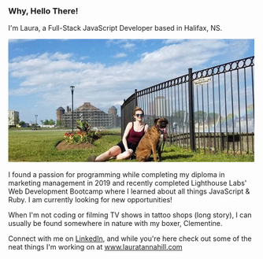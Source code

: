 ### Why, Hello There!

I'm Laura, a Full-Stack JavaScript Developer based in Halifax, NS. 

!["Isn't she cute"](https://github.com/laurtann/laurtann/blob/main/github-clem.png?raw=true)

I found a passion for programming while completing my diploma in marketing management in 2019 and recently completed Lighthouse Labs' Web Development Bootcamp where I learned about all things JavaScript & Ruby. I am currently looking for new opportunities! 

When I'm not coding or filming TV shows in tattoo shops (long story), I can usually be found somewhere in nature with my boxer, Clementine.

Connect with me on [LinkedIn](https://www.linkedin.com/in/laura-tannahill/), and while you're here check out some of the neat things I'm working on at www.lauratannahill.com
